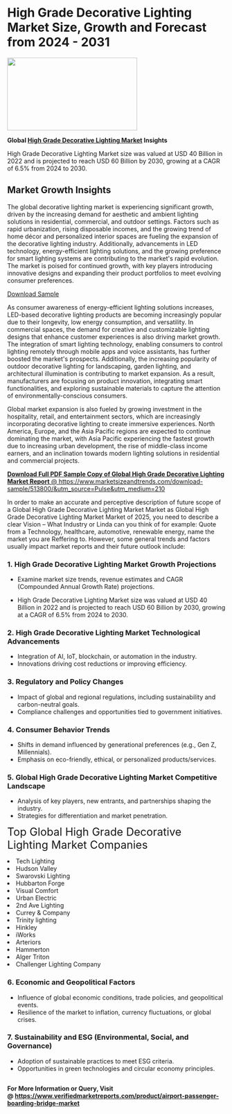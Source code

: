 <H1>High Grade Decorative Lighting Market Size, Growth and Forecast from 2024 - 2031</H1><img class="aligncenter size-medium wp-image-584254" src="https://thirdeyenews.in/wp-content/uploads/2024/09/Global-Market-Research-300x168.jpeg" alt="" width="300" height="168" /><p><strong>Global&nbsp;<a href="https://www.marketsizeandtrends.com/download-sample/513800/&amp;utm_source=Pulse&amp;utm_medium=210">High Grade Decorative Lighting Market</a> Insights</strong></p><p>High Grade Decorative Lighting Market size was valued at USD 40 Billion in 2022 and is projected to reach USD 60 Billion by 2030, growing at a CAGR of 6.5% from 2024 to 2030.</p><p><h2>Market Growth Insights</h2> <p>The global decorative lighting market is experiencing significant growth, driven by the increasing demand for aesthetic and ambient lighting solutions in residential, commercial, and outdoor settings. Factors such as rapid urbanization, rising disposable incomes, and the growing trend of home décor and personalized interior spaces are fueling the expansion of the decorative lighting industry. Additionally, advancements in LED technology, energy-efficient lighting solutions, and the growing preference for smart lighting systems are contributing to the market's rapid evolution. The market is poised for continued growth, with key players introducing innovative designs and expanding their product portfolios to meet evolving consumer preferences.</p> <p><a href="#">Download Sample</a></p> <p>As consumer awareness of energy-efficient lighting solutions increases, LED-based decorative lighting products are becoming increasingly popular due to their longevity, low energy consumption, and versatility. In commercial spaces, the demand for creative and customizable lighting designs that enhance customer experiences is also driving market growth. The integration of smart lighting technology, enabling consumers to control lighting remotely through mobile apps and voice assistants, has further boosted the market's prospects. Additionally, the increasing popularity of outdoor decorative lighting for landscaping, garden lighting, and architectural illumination is contributing to market expansion. As a result, manufacturers are focusing on product innovation, integrating smart functionalities, and exploring sustainable materials to capture the attention of environmentally-conscious consumers. <p>Global market expansion is also fueled by growing investment in the hospitality, retail, and entertainment sectors, which are increasingly incorporating decorative lighting to create immersive experiences. North America, Europe, and the Asia Pacific regions are expected to continue dominating the market, with Asia Pacific experiencing the fastest growth due to increasing urban development, the rise of middle-class income earners, and an inclination towards modern lighting solutions in residential and commercial projects.</p> <p><a href="#"></p><p><span class=""><strong>Download Full PDF Sample Copy of Global High Grade Decorative Lighting Market Report</strong> @ <a href="https://www.marketsizeandtrends.com/download-sample/513800/&amp;utm_source=Pulse&amp;utm_medium=210" target="_blank">https://www.marketsizeandtrends.com/download-sample/513800/&amp;utm_source=Pulse&amp;utm_medium=210</a></span></p><p>In order to make an accurate and perceptive description of future scope of a Global&nbsp;High Grade Decorative Lighting Market Market as Global&nbsp;High Grade Decorative Lighting Market Market of 2025, you need to describe a clear Vision &ndash; What Industry or Linda can you think of for example: Quote from a Technology, healthcare, automotive, renewable energy, name the market you are Reffering to. However, some general trends and factors usually impact market reports and their future outlook include:</p><h3>1.&nbsp;<strong>High Grade Decorative Lighting Market Growth Projections</strong></h3><ul><li>Examine market size trends, revenue estimates and CAGR (Compounded Annual Growth Rate) projections.</li><li><p>High Grade Decorative Lighting Market size was valued at USD 40 Billion in 2022 and is projected to reach USD 60 Billion by 2030, growing at a CAGR of 6.5% from 2024 to 2030.</p></li></ul><h3>2.&nbsp;<strong>High Grade Decorative Lighting Market Technological Advancements</strong></h3><ul><li>Integration of AI, IoT, blockchain, or automation in the industry.</li><li>Innovations driving cost reductions or improving efficiency.</li></ul><h3>3.&nbsp;<strong>Regulatory and Policy Changes</strong></h3><ul><li>Impact of global and regional regulations, including sustainability and carbon-neutral goals.</li><li>Compliance challenges and opportunities tied to government initiatives.</li></ul><h3>4.&nbsp;<strong>Consumer Behavior Trends</strong></h3><ul><li>Shifts in demand influenced by generational preferences (e.g., Gen Z, Millennials).</li><li>Emphasis on eco-friendly, ethical, or personalized products/services.</li></ul><h3>5.&nbsp;<strong>Global High Grade Decorative Lighting Market Competitive Landscape</strong></h3><ul><li>Analysis of key players, new entrants, and partnerships shaping the industry.</li><li>Strategies for differentiation and market penetration.</li></ul><p data-pm-slice="1 1 []"><span style="color: inherit; font-family: inherit; font-size: 25px;">Top Global High Grade Decorative Lighting Market Companies</span></p><div class="" data-test-id=""><p><li>Tech Lighting</li><li> Hudson Valley</li><li> Swarovski Lighting</li><li> Hubbarton Forge</li><li> Visual Comfort</li><li> Urban Electric</li><li> 2nd Ave Lighting</li><li> Currey & Company</li><li> Trinity lighting</li><li> Hinkley</li><li> iWorks</li><li> Arteriors</li><li> Hammerton</li><li> Alger Triton</li><li> Challenger Lighting Company</li></p></div><h3>6.&nbsp;<strong>Economic and Geopolitical Factors</strong></h3><ul><li>Influence of global economic conditions, trade policies, and geopolitical events.</li><li>Resilience of the market to inflation, currency fluctuations, or global crises.</li></ul><h3>7.&nbsp;<strong>Sustainability and ESG (Environmental, Social, and Governance)</strong></h3><ul><li>Adoption of sustainable practices to meet ESG criteria.</li><li>Opportunities in green technologies and circular economy principles.</li></ul><h2><strong style="font-size: 14px;">For More Information or Query, Visit @&nbsp;</strong><a style="background-color: #ffffff; font-size: 14px;" href="https://www.marketsizeandtrends.com/report/high-grade-decorative-lighting-market/" target="_blank">https://www.verifiedmarketreports.com/product/airport-passenger-boarding-bridge-market</a></h2>
